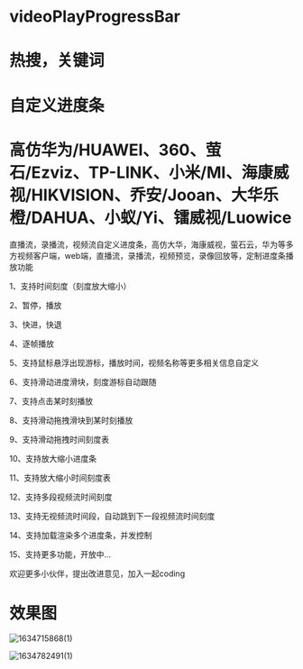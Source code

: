 # videoPlayProgressBar
# 热搜，关键词
# 自定义进度条
# 高仿华为/HUAWEI、360、萤石/Ezviz、TP-LINK、小米/MI、海康威视/HIKVISION、乔安/Jooan、大华乐橙/DAHUA、小蚁/Yi、镭威视/Luowice 
直播流，录播流，视频流自定义进度条，高仿大华，海康威视，萤石云，华为等多方视频客户端，web端，直播流，录播流，视频预览，录像回放等，定制进度条播放功能

1、支持时间刻度（刻度放大缩小）

2、暂停，播放

3、快进，快退

4、逐帧播放

5、支持鼠标悬浮出现游标，播放时间，视频名称等更多相关信息自定义

6、支持滑动进度滑块，刻度游标自动跟随

7、支持点击某时刻播放

8、支持滑动拖拽滑块到某时刻播放

9、支持滑动拖拽时间刻度表

10、支持放大缩小进度条

11、支持放大缩小时间刻度表

12、支持多段视频流时间刻度

13、支持无视频流时间段，自动跳到下一段视频流时间刻度

14、支持加载渲染多个进度条，并发控制

15、支持更多功能，开放中...

欢迎更多小伙伴，提出改进意见，加入一起coding

# 效果图
![1634715868(1)](https://user-images.githubusercontent.com/42537997/138049918-b3b10f3c-bbfd-4dbc-95c1-7ca59ec6b29b.png)

![1634782491(1)](https://user-images.githubusercontent.com/42537997/138199475-69b2fe3c-c42a-4d47-afb7-4bac0a08ee60.jpg)



